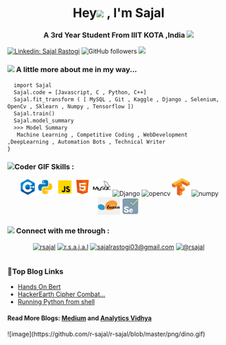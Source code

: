 <h1 align="center">Hey<img src="https://media.giphy.com/media/hvRJCLFzcasrR4ia7z/giphy.gif" width="30px"> , I'm Sajal </h1>
<h3 align="center">A 3rd Year Student From IIIT KOTA ,India <img src="https://media.giphy.com/media/WUlplcMpOCEmTGBtBW/giphy.gif" width="30"></h3>



[![Linkedin: Sajal Rastogi](https://img.shields.io/badge/-rsajal-blue?style=flat-square&logo=Linkedin&logoColor=white&link=https://www.linkedin.com/in/rsajal/)](https://www.linkedin.com/in/rsajal/)
![GitHub followers](https://img.shields.io/github/followers/r-sajal?label=Follow&style=social)
![](https://visitor-badge.glitch.me/badge?page_id=r-sajal.r-sajal)


### <img src="https://media.giphy.com/media/VgCDAzcKvsR6OM0uWg/giphy.gif" width="50" > A little more about me in my way...  

```
  import Sajal
  Sajal.code = [Javascript, C , Python, C++]
  Sajal.fit_transform ( [ MySQL , Git , Kaggle , Django , Selenium, OpenCv , Sklearn , Numpy , Tensorflow ])
  Sajal.train()
  Sajal.model_summary
  >>> Model Summary
   Machine Learning , Competitive Coding , WebDevelopment ,DeepLearning , Automation Bots , Technical Writer
}
```
### <img src="https://media.giphy.com/media/SWoSkN6DxTszqIKEqv/giphy.gif" alt="Coder GIF" width="50" height="50"> Skills :
<!-- BLOG-POST-LIST:START -->
<!-- BLOG-POST-LIST:END -->

<p align="center"><img src="https://github.com/r-sajal/r-sajal/blob/master/png/icons8-c%2B%2B-48.png" alt="cplusplus" width="40" height="40"/><img src="https://github.com/r-sajal/r-sajal/blob/master/png/icons8-python-48.png" alt="python" width="40" height="40"/>  <img src="https://github.com/r-sajal/r-sajal/blob/master/png/icons8-javascript-48.png" alt="javascript" width="40" height="40"/><img src="https://github.com/r-sajal/r-sajal/blob/master/png/icons8-html-5-48.png" alt="HTML5" width="40" height="40"/>
 <img src="https://github.com/r-sajal/r-sajal/blob/master/png/icons8-mysql-logo-50.png" alt="mysql" width="40" height="40"/> 
  <img src="https://upload.wikimedia.org/wikipedia/commons/7/75/Django_logo.svg" alt="Django" width="60" height="35"/>
  <img src="https://www.vectorlogo.zone/logos/opencv/opencv-icon.svg" alt="opencv" width="40" height="40"/> 
  <img src="https://github.com/r-sajal/r-sajal/blob/master/png/kisspng-tensorflow-deep-learning-keras-machine-learning-ca-thumbtack-5ac9a963e258c2.3736393915231655399271.png" alt="Tensorflow" width="40" height="40"/>
  <img src="https://upload.wikimedia.org/wikipedia/commons/1/1a/NumPy_logo.svg" alt="numpy" width="70" height="35"/>
  <img src="https://github.com/r-sajal/r-sajal/blob/master/png/sklearn-icon.png" alt="sklearn" width="50" height="40"/>
  

  <img src="https://github.com/r-sajal/r-sajal/blob/master/png/icons8-selenium-80.png" alt="Selenium" width="40" height="40"/>
 
<!-- ### <img src="https://media.giphy.com/media/12oufCB0MyZ1Go/giphy.gif" width="50"> Currently vibing to :  -->
<!-- <table width="100%">
  <tr><td width="%100">
  
&nbsp; &nbsp; [![Music Player](https://novatorem.r-sajal.vercel.app/api/spotify)](https://open.spotify.com/user/ua70taj4y4dif649gwxv02c6w)
 <img align="right" alt="GIF" src="https://github.com/r-sajal/r-sajal/blob/master/png/code.gif?raw=true" width="200" height="110" />
</tr></td> </table> -->

### <img src="https://media.giphy.com/media/mGcNjsfWAjY5AEZNw6/giphy.gif" width="50"> Connect with me through : 
<table width="100%">
<p align = "center">
<a href="https://linkedin.com/in/rsajal" target="blank"><img align="center" src="https://cdn.jsdelivr.net/npm/simple-icons@3.0.1/icons/linkedin.svg" alt="rsajal" height="30" width="30" /></a>
<a href="https://instagram.com/r.s.a.j.a.l" target="blank"><img align="center" src="https://cdn.jsdelivr.net/npm/simple-icons@3.0.1/icons/instagram.svg" alt="r.s.a.j.a.l" height="30" width="30" /></a>
  <a href="mailto:sajalrastogi03@gmail.com" target="blank"><img align="center" src="https://cdn.jsdelivr.net/npm/simple-icons@3.0.1/icons/gmail.svg" alt="sajalrastogi03@gmail.com" height="30" width="30" /></a>
<a href="https://rsajal.medium.com/" target="blank"><img align="center" src="https://cdn.jsdelivr.net/npm/simple-icons@3.0.1/icons/medium.svg" alt="@rsajal" height="30" width="30" /></a></p></td></tr></table>
 <h3> 🤯Top Blog Links </h5>
<ul><li><a href ="https://medium.com/analytics-vidhya/transfer-learning-hands-on-bert-a6448e4f7d4d">Hands On Bert</a> </li>
  <li><a href ="https://rsajal.medium.com/hackerearths-cipher-combat-3-0-vapt-8ce854014980">HackerEarth Cipher Combat...</a> </li>
  <li><a href ="https://rsajal.medium.com/running-python-script-from-batch-file-6228bd2a473">Running Python from shell</a> </li>
  </ul>
<h4> Read More Blogs: <a href="https://www.rsajal.medium.com">Medium</a> and <a href="https://www.analyticsvidhya.com/blog/author/r-sajal/">Analytics Vidhya</a> </h4>
![image](https://github.com/r-sajal/r-sajal/blob/master/png/dino.gif)



